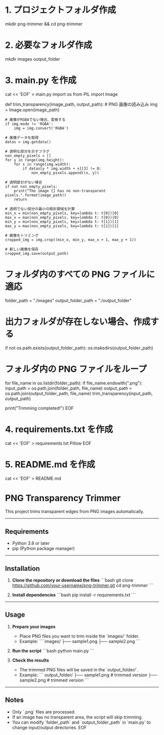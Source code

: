 # 1. プロジェクトフォルダ作成

mkdir png-trimmer && cd png-trimmer

# 2. 必要なフォルダ作成

mkdir images output_folder

# 3. main.py を作成

cat << 'EOF' > main.py
import os
from PIL import Image

def trim_transparency(image_path, output_path): # PNG 画像の読み込み
img = Image.open(image_path)

    # 画像がRGBAでない場合、変換する
    if img.mode != 'RGBA':
        img = img.convert('RGBA')

    # 画像データを取得
    datas = img.getdata()

    # 透明な部分を示すフラグ
    non_empty_pixels = []
    for y in range(img.height):
        for x in range(img.width):
            if datas[y * img.width + x][3] != 0:
                non_empty_pixels.append((x, y))

    # 透明部分がない場合
    if not non_empty_pixels:
        print("The image {} has no non-transparent pixels.".format(image_path))
        return

    # 透明でない部分の最小の矩形領域を計算
    min_x = min(non_empty_pixels, key=lambda t: t[0])[0]
    max_x = max(non_empty_pixels, key=lambda t: t[0])[0]
    min_y = min(non_empty_pixels, key=lambda t: t[1])[1]
    max_y = max(non_empty_pixels, key=lambda t: t[1])[1]

    # 画像をトリミング
    cropped_img = img.crop((min_x, min_y, max_x + 1, max_y + 1))

    # 新しい画像を保存
    cropped_img.save(output_path)

# フォルダ内のすべての PNG ファイルに適応

folder_path = "./images"
output_folder_path = "./output_folder"

# 出力フォルダが存在しない場合、作成する

if not os.path.exists(output_folder_path):
os.makedirs(output_folder_path)

# フォルダ内の PNG ファイルをループ

for file_name in os.listdir(folder_path):
if file_name.endswith(".png"):
input_path = os.path.join(folder_path, file_name)
output_path = os.path.join(output_folder_path, file_name)
trim_transparency(input_path, output_path)

print("Trimming completed!")
EOF

# 4. requirements.txt を作成

cat << 'EOF' > requirements.txt
Pillow
EOF

# 5. README.md を作成

cat << 'EOF' > README.md

# PNG Transparency Trimmer

This project trims transparent edges from PNG images automatically.

---

## Requirements

- Python 3.8 or later
- pip (Python package manager)

---

## Installation

1. **Clone the repository or download the files**
   \`\`\`bash
   git clone https://github.com/your-username/png-trimmer.git
   cd png-trimmer
   \`\`\`

2. **Install dependencies**
   \`\`\`bash
   pip install -r requirements.txt
   \`\`\`

---

## Usage

1. **Prepare your images**

   - Place PNG files you want to trim inside the \`images/\` folder.
   - Example:
     \`\`\`
     images/
     ├── sample1.png
     ├── sample2.png
     \`\`\`

2. **Run the script**
   \`\`\`bash
   python main.py
   \`\`\`

3. **Check the results**
   - The trimmed PNG files will be saved in the \`output_folder/\`.
   - Example:
     \`\`\`
     output_folder/
     ├── sample1.png # trimmed version
     ├── sample2.png # trimmed version
     \`\`\`

---

## Notes

- Only \`.png\` files are processed.
- If an image has no transparent area, the script will skip trimming.
- You can modify \`folder_path\` and \`output_folder_path\` in \`main.py\` to change input/output directories.
  EOF
